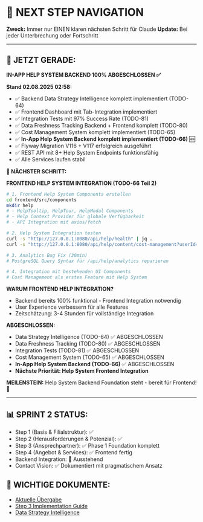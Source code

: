 # 🧭 NEXT STEP NAVIGATION

**Zweck:** Immer nur EINEN klaren nächsten Schritt für Claude
**Update:** Bei jeder Unterbrechung oder Fortschritt

---

## 🎯 JETZT GERADE: 

**IN-APP HELP SYSTEM BACKEND 100% ABGESCHLOSSEN ✅**

**Stand 02.08.2025 02:58:**
- ✅ Backend Data Strategy Intelligence komplett implementiert (TODO-64)
- ✅ Frontend Dashboard mit Tab-Integration implementiert
- ✅ Integration Tests mit 97% Success Rate (TODO-81)
- ✅ Data Freshness Tracking Backend + Frontend komplett (TODO-80)
- ✅ Cost Management System komplett implementiert (TODO-65)
- ✅ **In-App Help System Backend komplett implementiert (TODO-66)** 🆕
- ✅ Flyway Migration V116 + V117 erfolgreich ausgeführt
- ✅ REST API mit 8+ Help System Endpoints funktionsfähig
- ✅ Alle Services laufen stabil

**🚀 NÄCHSTER SCHRITT:**

**FRONTEND HELP SYSTEM INTEGRATION (TODO-66 Teil 2)**
```bash
# 1. Frontend Help System Components erstellen
cd frontend/src/components
mkdir help
# - HelpTooltip, HelpTour, HelpModal Components
# - Help Context Provider für globale Verfügbarkeit
# - API Integration mit axios/fetch

# 2. Help System Integration testen
curl -s "http://127.0.0.1:8080/api/help/health" | jq .
curl -s "http://127.0.0.1:8080/api/help/content/cost-management?userId=testuser" | jq .

# 3. Analytics Bug Fix (30min)
# PostgreSQL Query Syntax für /api/help/analytics reparieren

# 4. Integration mit bestehenden UI Components
# Cost Management als erstes Feature mit Help System
```

**WARUM FRONTEND HELP INTEGRATION?**
- Backend bereits 100% funktional - Frontend Integration notwendig
- User Experience verbessern für alle Features
- Zeitschätzung: 3-4 Stunden für vollständige Integration

**ABGESCHLOSSEN:**
- Data Strategy Intelligence (TODO-64) ✅ ABGESCHLOSSEN
- Data Freshness Tracking (TODO-80) ✅ ABGESCHLOSSEN  
- Integration Tests (TODO-81) ✅ ABGESCHLOSSEN
- Cost Management System (TODO-65) ✅ ABGESCHLOSSEN
- **In-App Help System Backend (TODO-66)** ✅ ABGESCHLOSSEN
- **Nächste Priorität: Help System Frontend Integration**

**MEILENSTEIN:** Help System Backend Foundation steht - bereit für Frontend! 🎉

---

## 📊 SPRINT 2 STATUS:
- Step 1 (Basis & Filialstruktur): ✅
- Step 2 (Herausforderungen & Potenzial): ✅ 
- Step 3 (Ansprechpartner): ✅ Phase 1 Foundation komplett
- Step 4 (Angebot & Services): ✅ Frontend fertig
- Backend Integration: 🔄 Ausstehend
- Contact Vision: ✅ Dokumentiert mit pragmatischem Ansatz

## 🔗 WICHTIGE DOKUMENTE:
- [Aktuelle Übergabe](/docs/claude-work/daily-work/2025-08-01/2025-08-01_HANDOVER_23-08.md)
- [Step 3 Implementation Guide](/docs/features/FC-005-CUSTOMER-MANAGEMENT/sprint2/step3/README.md)
- [Data Strategy Intelligence](/docs/features/FC-005-CUSTOMER-MANAGEMENT/sprint2/step3/DATA_STRATEGY_INTELLIGENCE.md)